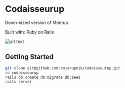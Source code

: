 # Codaisseurup

Down-sized version of Meetup

Built with: Ruby on Rails

![alt text](http://res.cloudinary.com/mdfchucknorris/image/upload/v1512146302/Screenshot_from_2017-12-01_17-34-01_xrtmbd.png )

## Getting Started
```bash
git clone git@github.com:anjarupnik/codaisseurup.git
cd codaisseurup
rails db:create db:migrate db:seed
rails server
```
